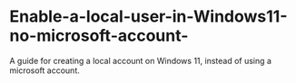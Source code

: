 # Enable-a-local-user-in-Windows11-no-microsoft-account-
A guide for creating a local account on Windows 11, instead of using a microsoft account.
